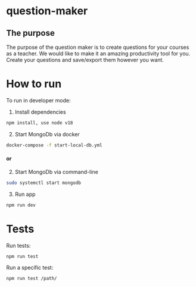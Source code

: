 # question-maker

## The purpose
The purpose of the question maker is to create questions for your courses as a teacher. We would like to make it an amazing productivity tool for you.
Create your questions and save/export them however you want.

# How to run
To run in developer mode:

1. Install dependencies 
```bash
npm install, use node v18
```

2. Start MongoDb via docker
```bash
docker-compose -f start-local-db.yml
```
#### or

2. Start MongoDb via command-line
```bash
sudo systemctl start mongodb
```

3. Run app
```bash
npm run dev
```

# Tests
Run tests:
```bash
npm run test
```
Run a specific test:
```bash
npm run test /path/
```
